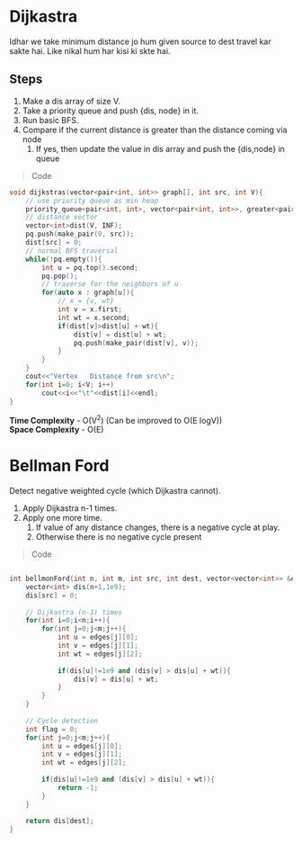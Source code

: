 # Dijkastra

Idhar we take minimum distance jo hum given source to dest travel kar sakte hai. Like nikal hum har kisi ki skte hai.

## Steps

1. Make a dis array of size V. <br/>
2. Take a priority queue and push {dis, node} in it. <br/>
3. Run basic BFS. <br/>
4. Compare if the current distance is greater than the distance coming via node <br/>
    1. If yes, then update the value in dis array and push the {dis,node} in queue <br/>

> Code

``` c++
void dijkstras(vector<pair<int, int>> graph[], int src, int V){
    // use priority queue as min heap
    priority_queue<pair<int, int>, vector<pair<int, int>>, greater<pair<int, int>>> pq;
    // distance vector
    vector<int>dist(V, INF);
    pq.push(make_pair(0, src));
    dist[src] = 0;
    // normal BFS traversal
    while(!pq.empty()){
        int u = pq.top().second;
        pq.pop();
        // traverse for the neighbors of u
        for(auto x : graph[u]){
            // x = {v, wt}
            int v = x.first;
            int wt = x.second;
            if(dist[v]>dist[u] + wt){
                dist[v] = dist[u] + wt;
                pq.push(make_pair(dist[v], v));
            }
        }
    }
    cout<<"Vertex   Distance from src\n";
    for(int i=0; i<V; i++)
        cout<<i<<"\t"<<dist[i]<<endl;
}

```

**Time Complexity** - O(V<sup>2</sup>) (Can be improved to O(E logV)) <br/>
**Space Complexity** - O(E)

# Bellman Ford

Detect negative weighted cycle (which Dijkastra cannot). <br/>

1. Apply Dijkastra n-1 times.
2. Apply one more time.
    1. If value of any distance changes, there is a negative cycle at play.
    2. Otherwise there is no negative cycle present

> Code

``` c++

int bellmonFord(int n, int m, int src, int dest, vector<vector<int>> &edges) {
    vector<int> dis(n+1,1e9);
    dis[src] = 0;
    
    // Dijkastra (n-1) times
    for(int i=0;i<n;i++){
        for(int j=0;j<m;j++){
            int u = edges[j][0];
            int v = edges[j][1];
            int wt = edges[j][2];
            
            if(dis[u]!=1e9 and (dis[v] > dis[u] + wt)){
                dis[v] = dis[u] + wt;
            }
        }
    }
    
    // Cycle detection
    int flag = 0;
    for(int j=0;j<m;j++){
        int u = edges[j][0];
        int v = edges[j][1];
        int wt = edges[j][2];
            
        if(dis[u]!=1e9 and (dis[v] > dis[u] + wt)){
            return -1;
        }
    }
    
    return dis[dest];
}

```